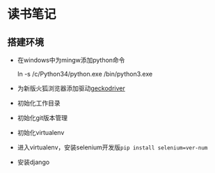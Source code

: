 # 读书笔记

## 搭建环境

- 在windows中为mingw添加python命令

    ln -s /c/Python34/python.exe /bin/python3.exe

- 为新版火狐浏览器添加驱动[geckodriver](https://github.com/mozilla/geckodriver)

- 初始化工作目录

- 初始化git版本管理

- 初始化virtualenv

- 进入virtualenv，安装selenium开发版`pip install selenium=ver-num`

- 安装django